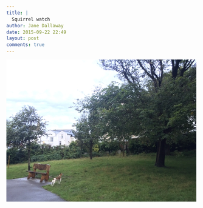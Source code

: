 ```yaml
---
title: |
  Squirrel watch
author: Jane Dallaway
date: 2015-09-22 22:49
layout: post
comments: true
---
```


<div><a href="/media/tp_IMG_3700.JPG"><img src="/media/tp_thumb_IMG_3700.JPG" width="500" height="375"/></a></div>



  




      